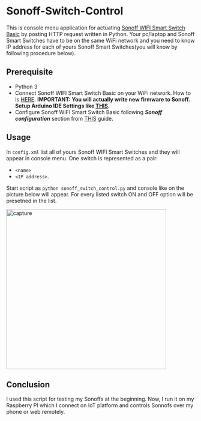 # Sonoff-Switch-Control

This is console menu application for actuating [Sonoff WIFI Smart Switch Basic](https://www.sonoff.in/index.php?route=product/product&path=62&product_id=75) by posting HTTP request written in Python. Your pc/laptop and Sonoff Smart Switches have to be on the same WiFi network and you need to know IP address for each of yours Sonoff Smart Switches(you will know by following procedure below). 

## Prerequisite
 * Python 3
 * Connect Sonoff WIFI Smart Switch Basic on your WiFi network. How to is [HERE](https://www.letscontrolit.com/wiki/index.php/Tutorial_Arduino_Firmware_Upload#Download_and_installing_the_Arduino_IDE ). **IMPORTANT: You will actually write new firmware to Sonoff. Setup Arduino IDE Settings like [THIS](https://imgur.com/SRXAIEH).**
 * Configure Sonoff WIFI Smart Switch Basic following ***Sonoff configuration*** section from [THIS](https://rutg3r.com/sonoff-firmware-tutorial-to-esp-easy/) guide.
 
 ## Usage
In `config.xml` list all of yours Sonoff WIFI Smart Switches and they will appear in console menu. One switch is represented as a pair:
- `<name>`
- `<IP address>`.

 Start script as `python sonoff_switch_control.py` and console like on the picture below will appear. For every listed switch ON and OFF option will be presetned in the list.

 <img width="426" align="middle" alt="capture" src="https://user-images.githubusercontent.com/8199494/51274476-9a599e80-19cf-11e9-8f9d-49153a14d0d2.PNG">

## Conclusion
I used this script for testing my Sonoffs at the beginning. Now, I run it on my Raspberry PI which I connect on IoT platform and controls Sonnofs over my phone or web remotely.
